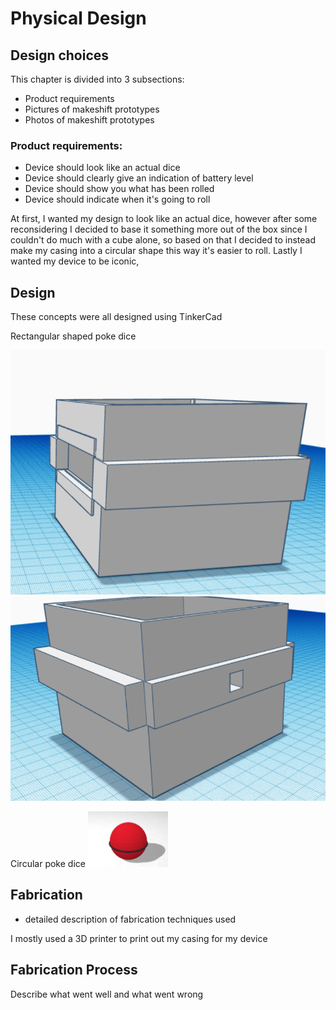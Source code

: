# Physical Design

## Design choices

This chapter is divided into 3 subsections:
- Product requirements
- Pictures of makeshift prototypes
- Photos of makeshift prototypes

### Product requirements:

- Device should look like an actual dice
- Device should clearly give an indication of battery level
- Device should show you what has been rolled
- Device should indicate when it's going to roll

[comment]: <> (- Pictures of sketches)

[comment]: <> (- Photos of makeshift prototypes)

[comment]: <> (- Design choices)

At first, I wanted my design to look like an actual dice, however
after some reconsidering I decided to base it something more out of the box since 
I couldn't do much with a cube alone, so based on that I decided to instead make my casing into
a circular shape this way it's easier to roll. Lastly I wanted my device to be iconic,




## Design

These concepts were all designed using TinkerCad

Rectangular shaped poke dice

![img_2.png](img_2.png)
![img_3.png](img_3.png)

Circular poke dice
![img_4.png](img_4.png)

## Fabrication

- detailed description of fabrication techniques used

I mostly used a 3D printer to print out my casing for my device

## Fabrication Process

Describe what went well and what went wrong


